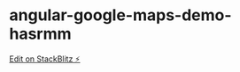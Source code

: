 # angular-google-maps-demo-hasrmm

[Edit on StackBlitz ⚡️](https://stackblitz.com/edit/angular-google-maps-demo-hasrmm)